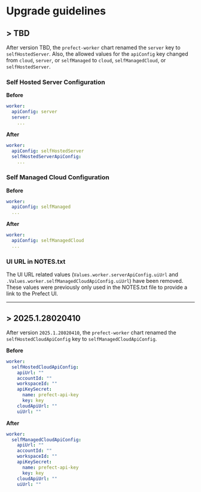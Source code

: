 # Upgrade guidelines

## > TBD

After version TBD, the `prefect-worker` chart renamed the `server` key to `selfHostedServer`. Also, the allowed values for the `apiConfig` key changed from `cloud`, `server`, or `selfManaged` to `cloud`, `selfManagedCloud`, or `selfHostedServer`.

### Self Hosted Server Configuration
**Before**

```yaml
worker:
  apiConfig: server
  server:
    ...
```

**After**

```yaml
worker:
  apiConfig: selfHostedServer
  selfHostedServerApiConfig:
    ...
```

### Self Managed Cloud Configuration
**Before**

```yaml
worker:
  apiConfig: selfManaged
  ...
```

**After**

```yaml
worker:
  apiConfig: selfManagedCloud
  ...
```

### UI URL in NOTES.txt

The UI URL related values (`Values.worker.serverApiConfig.uiUrl` and `.Values.worker.selfManagedCloudApiConfig.uiUrl`) have been removed. These values were previously only used in the NOTES.txt file to provide a link to the Prefect UI.

---

## > 2025.1.28020410

After version `2025.1.28020410`, the `prefect-worker` chart renamed the `selfHostedCloudApiConfig` key to `selfManagedCloudApiConfig`.

**Before**

```yaml
worker:
  selfHostedCloudApiConfig:
    apiUrl: ""
    accountId: ""
    workspaceId: ""
    apiKeySecret:
      name: prefect-api-key
      key: key
    cloudApiUrl: ""
    uiUrl: ""
```

**After**

```yaml
worker:
  selfManagedCloudApiConfig:
    apiUrl: ""
    accountId: ""
    workspaceId: ""
    apiKeySecret:
      name: prefect-api-key
      key: key
    cloudApiUrl: ""
    uiUrl: ""
```
